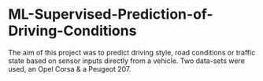 # ML-Supervised-Prediction-of-Driving-Conditions
The aim of this project was to predict driving style, road conditions or traffic state based on sensor inputs directly from a vehicle. 
Two data-sets were used, an Opel Corsa & a Peugeot 207.
